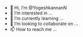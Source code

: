 - 👋 Hi, I’m @YogeshkannanN
- 👀 I’m interested in ...
- 🌱 I’m currently learning ...
- 💞️ I’m looking to collaborate on ...
- 📫 How to reach me ...

<!---
YogeshkannanN/YogeshkannanN is a ✨ special ✨ repository because its `README.md` (this file) appears on your GitHub profile.
You can click the Preview link to take a look at your changes.
--->
